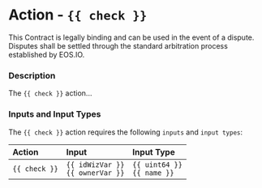# Action - `{{ check }}`

This Contract is legally binding and can be used in the event of a dispute. Disputes shall be settled through the standard arbitration process established by EOS.IO.

### Description

The `{{ check }}` action... 

### Inputs and Input Types

The `{{ check }}` action requires the following `inputs` and `input types`:

| Action | Input | Input Type |
|:--|:--|:--|
| `{{ check }}` | `{{ idWizVar }}`<br/>`{{ ownerVar }}` | `{{ uint64 }}`<br/>`{{ name }}` |
